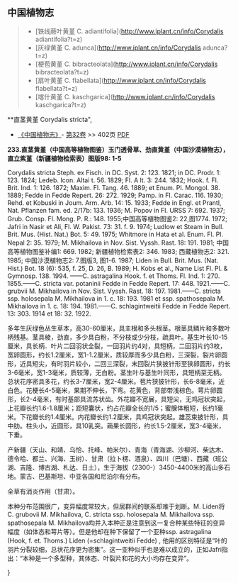 

## 中国植物志

> * [铁线蕨叶黄堇  C.  adiantifolia](http://www.iplant.cn/info/Corydalis adiantifolia?t=z)
> * [灰绿黄堇  C.  adunca](http://www.iplant.cn/info/Corydalis adunca?t=z)
> * [梗苞黄堇  C.  bibracteolata](http://www.iplant.cn/info/Corydalis bibracteolata?t=z)
> * [扇叶黄堇  C.  flabellata](http://www.iplant.cn/info/Corydalis flabellata?t=z)
> * [喀什黄堇  C.  kaschgarica](http://www.iplant.cn/info/Corydalis kaschgarica?t=z)

**直茎黄堇 Corydalis stricta",

* [《中国植物志》](http://www.iplant.cn/frps)- [第32卷](http://www.iplant.cn/frps/vol/32) >> 402页 [PDF](http://www.iplant.cn/frps/pdf/32/402.pdf)

**233.直茎黄堇（中国高等植物图鉴）玉门透骨草、劲直黄堇（中国沙漠植物志），直立紫堇（新疆植物检索表）图版98: 1-5**

Corydalis stricta Steph. ex Fisch. in DC. Syst. 2: 123. 1821; in DC. Prodr. 1: 123. 1824; Ledeb. Icon. Altai t. 56. 1829; Fl. A lt. 3: 244. 1832; Hook. f. Fl. Brit. Ind. 1: 126. 1872; Maxim. Fl. Tang. 46. 1889; et Enum. Pl. Mongol. 38. 1889; Fedde in Fedde Repert. 26: 272. 1929; Pamp. in Fl. Carac. 116. 1930; Rehd. et Kobuski in Joum. Arm. Arb. 14: 15. 1933; Fedde in Engl. et Prantl, Nat. Pflanzen fam. ed. 2/17b: 133. 1936; M. Popov in Fl. URSS 7: 692. 1937; Grub. Consp. Fl. Mong. P. R.: 148. 1955;中国高等植物图鉴2: 22,图1774. 1972; Jafri in Nasir et Ali, Fl. W. Pakist. 73: 31. f. 9. 1974; Ludlow et Steam in Bull. Brit. Mus. (Hist. Nat.) Bot. 5: 49. 1975; Whitmore in Hata et al. Enum. Fl. Pl. Nepal 2: 35. 1979; M. Mikhailova in Nov. Sist. Vyssh. Rast. 18: 191. 1981; 中国高等植物图鉴补编1: 669. 1982; 新疆植物检索表2: 346. 1983; 西藏植物志2: 321. 1985; 中国沙漠植物志2: 7.图版3, 图1-6. 1987; Liden in Bull. Brit. Mus. (Nat. Hist.) Bot. 18 (6): 535, f. 25, D. 26, B. 1989; H. Kobs et al., Name List Fl. Pl. & Gymnosp. 138. 1994. ——C. astragalina Hook. f. et Thoms. Fl. Ind. 1: 270. 1855.——C. stricta var. potaninii Fedde in Fedde Repert. 17: 448. 1921.——C. grubvii M. Mikhailova in Nov. Sist. Vyssh. Rast. 18: 197. 1981.——C. stricta ssp. holosepala M. Mikhailova in 1. c. 18: 193. 1981 et ssp. spathosepala M. Mikhailova in 1. c. 18: 194. 1981.——C. schlagintweitii Fedde in Fedde Repert. 13: 303. 1914 et 18: 32. 1922.

多年生灰绿色丛生草本，高30-60厘米，具主根和多头根茎。根茎具鳞片和多数叶柄残基。茎具棱，劲直，多少具白粉，不分枝或少分枝，疏具叶。基生叶长10-15厘米，具长柄．叶片二回羽状全裂，一回羽片约4对，具短柄，二回羽片约3枚，宽卵圆形，约长1.2厘米，宽1-1.2厘米，质较厚而多少具白粉，三深裂，裂片卵圆形，近具短尖，有时羽片较小，二回三深裂，末回裂片狭披针形至狭卵圆形，约长3-6毫米，宽1-3毫米，质较薄，无白粉。茎生叶与基生叶同形，具短柄至无柄。总状花序密具多花，约长3-7厘米，宽2-4厘米。苞片狭披针形，长6-8毫米，近白色。花梗长4-5毫米，果期不伸长，下弯。花黄色，背部带浅棕色。萼片卵圆形，长2-4毫米，有时基部具流苏状齿。外花瓣不宽展，具短尖，无鸡冠状突起，上花瓣长约1.6-1.8厘米；距短囊状，约占花瓣全长的1/5；蜜腺体粗短，长约1毫米。下花瓣长约1.4厘米。内花瓣长约1.2厘米，具鸡冠状突起。雄蕊束披针形，具中肋。柱头小，近圆形，具10乳突。蒴果长圆形，约长1.5-2厘米，宽3-4毫米，下垂。

产新疆（天山、和靖、乌恰、托峰、帕米尔）、青海（青海湖、沙柳河、柴达木、德令哈、都兰、兴海、玉树）、甘肃（拉卜楞、酒泉）、四川（巴塘）、西藏（班公湖、吉隆、博古湖、札达、日土），生于海拔（2300-）3450-4400米的高山多石地。蒙古、巴基斯坦、中亚各国和尼泊尔有分布。

全草有消炎作用（甘肃）。

本种分布范围很广，变异幅度常较大，但居群间的联系却难于划断。M. Liden将C. grubovii M. Mikhailova, C. stricta ssp. holosepala M. Mikhailova ssp. spathosepala M. Mikhailova均并入本种正是注意到这一复合种某些特征的变异幅度（如体态和萼片等）。但是他却在种下保留了一个亚种ssp. astragalina (Hook, f. et. Thoms.) Liden (=schlagintweitii Fedde) , 他用的区别特征是“叶的羽片分裂较细，总状花序更为密集”。这一亚种似乎也是难以成立的，正如Jafri指出：“本种是一个多型种，其体态、叶裂片和花的大小均存在变异”。

}